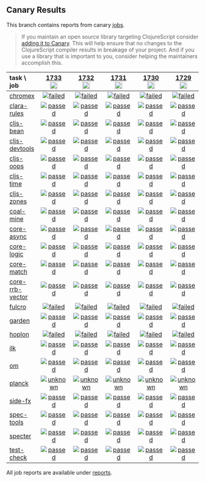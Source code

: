 ## Canary Results

This branch contains reports from canary [jobs](https://github.com/cljs-oss/canary/tree/jobs).

> If you maintain an open source library targeting ClojureScript consider [adding it to Canary](https://github.com/cljs-oss/canary/tree/master#how-to-participate). This will help ensure that no changes to the ClojureScript compiler results in breakage of your project. And if you use a library that is important to you, consider helping the maintainers accomplish this.

[//]: # (begin_overview_table)

| task \ job | <a href="reports/2021/03/30/job-001733-1.10.843-3fdaabed" title="job #1733&#xA;&#xA;job&#xA;&#xA;requested by BinaryAge Bot (@babot) on 2021-03-30T11:11:46Z">1733<br/><img width=20 height=20 src="https://avatars.githubusercontent.com/u/1476765?v=4&s=60"></a> | <a href="reports/2021/03/29/job-001732-1.10.843-3fdaabed" title="job #1732&#xA;&#xA;job&#xA;&#xA;requested by BinaryAge Bot (@babot) on 2021-03-29T11:11:54Z">1732<br/><img width=20 height=20 src="https://avatars.githubusercontent.com/u/1476765?v=4&s=60"></a> | <a href="reports/2021/03/28/job-001731-1.10.843-3fdaabed" title="job #1731&#xA;&#xA;job&#xA;&#xA;requested by BinaryAge Bot (@babot) on 2021-03-28T11:11:28Z">1731<br/><img width=20 height=20 src="https://avatars.githubusercontent.com/u/1476765?v=4&s=60"></a> | <a href="reports/2021/03/27/job-001730-1.10.843-3fdaabed" title="job #1730&#xA;&#xA;job&#xA;&#xA;requested by BinaryAge Bot (@babot) on 2021-03-27T11:11:16Z">1730<br/><img width=20 height=20 src="https://avatars.githubusercontent.com/u/1476765?v=4&s=60"></a> | <a href="reports/2021/03/26/job-001729-1.10.843-3fdaabed" title="job #1729&#xA;&#xA;job&#xA;&#xA;requested by BinaryAge Bot (@babot) on 2021-03-26T11:11:35Z">1729<br/><img width=20 height=20 src="https://avatars.githubusercontent.com/u/1476765?v=4&s=60"></a> | <a href="reports/2021/03/25/job-001728-1.10.843-3fdaabed" title="job #1728&#xA;&#xA;job&#xA;&#xA;requested by BinaryAge Bot (@babot) on 2021-03-25T11:09:29Z">1728<br/><img width=20 height=20 src="https://avatars.githubusercontent.com/u/1476765?v=4&s=60"></a> | <a href="reports/2021/03/24/job-001727-1.10.843-3fdaabed" title="job #1727&#xA;&#xA;job&#xA;&#xA;requested by BinaryAge Bot (@babot) on 2021-03-24T11:12:36Z">1727<br/><img width=20 height=20 src="https://avatars.githubusercontent.com/u/1476765?v=4&s=60"></a> | <a href="reports/2021/03/23/job-001726-1.10.843-3fdaabed" title="job #1726&#xA;&#xA;job&#xA;&#xA;requested by BinaryAge Bot (@babot) on 2021-03-23T11:08:09Z">1726<br/><img width=20 height=20 src="https://avatars.githubusercontent.com/u/1476765?v=4&s=60"></a> | <a href="reports/2021/03/22/job-001725-1.10.843-3fdaabed" title="job #1725&#xA;&#xA;job&#xA;&#xA;requested by BinaryAge Bot (@babot) on 2021-03-22T11:08:18Z">1725<br/><img width=20 height=20 src="https://avatars.githubusercontent.com/u/1476765?v=4&s=60"></a> | <a href="reports/2021/03/21/job-001724-1.10.843-3fdaabed" title="job #1724&#xA;&#xA;job&#xA;&#xA;requested by BinaryAge Bot (@babot) on 2021-03-21T11:13:28Z">1724<br/><img width=20 height=20 src="https://avatars.githubusercontent.com/u/1476765?v=4&s=60"></a> |
| :--- | :---: | :---: | :---: | :---: | :---: | :---: | :---: | :---: | :---: | :---: |
| [chromex](https://github.com/binaryage/chromex) | <a href="reports/2021/03/30/job-001733-1.10.843-3fdaabed#-chromex"><img title="failed" src="http://box.binaryage.com/s-failed.svg"><a> | <a href="reports/2021/03/29/job-001732-1.10.843-3fdaabed#-chromex"><img title="failed" src="http://box.binaryage.com/s-failed.svg"><a> | <a href="reports/2021/03/28/job-001731-1.10.843-3fdaabed#-chromex"><img title="failed" src="http://box.binaryage.com/s-failed.svg"><a> | <a href="reports/2021/03/27/job-001730-1.10.843-3fdaabed#-chromex"><img title="failed" src="http://box.binaryage.com/s-failed.svg"><a> | <a href="reports/2021/03/26/job-001729-1.10.843-3fdaabed#-chromex"><img title="failed" src="http://box.binaryage.com/s-failed.svg"><a> | <a href="reports/2021/03/25/job-001728-1.10.843-3fdaabed#-chromex"><img title="failed" src="http://box.binaryage.com/s-failed.svg"><a> | <a href="reports/2021/03/24/job-001727-1.10.843-3fdaabed#-chromex"><img title="failed" src="http://box.binaryage.com/s-failed.svg"><a> | <a href="reports/2021/03/23/job-001726-1.10.843-3fdaabed#-chromex"><img title="failed" src="http://box.binaryage.com/s-failed.svg"><a> | <a href="reports/2021/03/22/job-001725-1.10.843-3fdaabed#-chromex"><img title="failed" src="http://box.binaryage.com/s-failed.svg"><a> | <a href="reports/2021/03/21/job-001724-1.10.843-3fdaabed#-chromex"><img title="failed" src="http://box.binaryage.com/s-failed.svg"><a> |
| [clara-rules](https://github.com/cerner/clara-rules) | <a href="reports/2021/03/30/job-001733-1.10.843-3fdaabed#-clara-rules"><img title="passed" src="http://box.binaryage.com/s-passed.svg"><a> | <a href="reports/2021/03/29/job-001732-1.10.843-3fdaabed#-clara-rules"><img title="passed" src="http://box.binaryage.com/s-passed.svg"><a> | <a href="reports/2021/03/28/job-001731-1.10.843-3fdaabed#-clara-rules"><img title="passed" src="http://box.binaryage.com/s-passed.svg"><a> | <a href="reports/2021/03/27/job-001730-1.10.843-3fdaabed#-clara-rules"><img title="passed" src="http://box.binaryage.com/s-passed.svg"><a> | <a href="reports/2021/03/26/job-001729-1.10.843-3fdaabed#-clara-rules"><img title="passed" src="http://box.binaryage.com/s-passed.svg"><a> | <a href="reports/2021/03/25/job-001728-1.10.843-3fdaabed#-clara-rules"><img title="passed" src="http://box.binaryage.com/s-passed.svg"><a> | <a href="reports/2021/03/24/job-001727-1.10.843-3fdaabed#-clara-rules"><img title="passed" src="http://box.binaryage.com/s-passed.svg"><a> | <a href="reports/2021/03/23/job-001726-1.10.843-3fdaabed#-clara-rules"><img title="passed" src="http://box.binaryage.com/s-passed.svg"><a> | <a href="reports/2021/03/22/job-001725-1.10.843-3fdaabed#-clara-rules"><img title="passed" src="http://box.binaryage.com/s-passed.svg"><a> | <a href="reports/2021/03/21/job-001724-1.10.843-3fdaabed#-clara-rules"><img title="passed" src="http://box.binaryage.com/s-passed.svg"><a> |
| [cljs-bean](https://github.com/mfikes/cljs-bean) | <a href="reports/2021/03/30/job-001733-1.10.843-3fdaabed#-cljs-bean"><img title="passed" src="http://box.binaryage.com/s-passed.svg"><a> | <a href="reports/2021/03/29/job-001732-1.10.843-3fdaabed#-cljs-bean"><img title="passed" src="http://box.binaryage.com/s-passed.svg"><a> | <a href="reports/2021/03/28/job-001731-1.10.843-3fdaabed#-cljs-bean"><img title="passed" src="http://box.binaryage.com/s-passed.svg"><a> | <a href="reports/2021/03/27/job-001730-1.10.843-3fdaabed#-cljs-bean"><img title="passed" src="http://box.binaryage.com/s-passed.svg"><a> | <a href="reports/2021/03/26/job-001729-1.10.843-3fdaabed#-cljs-bean"><img title="passed" src="http://box.binaryage.com/s-passed.svg"><a> | <a href="reports/2021/03/25/job-001728-1.10.843-3fdaabed#-cljs-bean"><img title="passed" src="http://box.binaryage.com/s-passed.svg"><a> | <a href="reports/2021/03/24/job-001727-1.10.843-3fdaabed#-cljs-bean"><img title="passed" src="http://box.binaryage.com/s-passed.svg"><a> | <a href="reports/2021/03/23/job-001726-1.10.843-3fdaabed#-cljs-bean"><img title="passed" src="http://box.binaryage.com/s-passed.svg"><a> | <a href="reports/2021/03/22/job-001725-1.10.843-3fdaabed#-cljs-bean"><img title="passed" src="http://box.binaryage.com/s-passed.svg"><a> | <a href="reports/2021/03/21/job-001724-1.10.843-3fdaabed#-cljs-bean"><img title="passed" src="http://box.binaryage.com/s-passed.svg"><a> |
| [cljs-devtools](https://github.com/binaryage/cljs-devtools) | <a href="reports/2021/03/30/job-001733-1.10.843-3fdaabed#-cljs-devtools"><img title="passed" src="http://box.binaryage.com/s-passed.svg"><a> | <a href="reports/2021/03/29/job-001732-1.10.843-3fdaabed#-cljs-devtools"><img title="passed" src="http://box.binaryage.com/s-passed.svg"><a> | <a href="reports/2021/03/28/job-001731-1.10.843-3fdaabed#-cljs-devtools"><img title="passed" src="http://box.binaryage.com/s-passed.svg"><a> | <a href="reports/2021/03/27/job-001730-1.10.843-3fdaabed#-cljs-devtools"><img title="passed" src="http://box.binaryage.com/s-passed.svg"><a> | <a href="reports/2021/03/26/job-001729-1.10.843-3fdaabed#-cljs-devtools"><img title="passed" src="http://box.binaryage.com/s-passed.svg"><a> | <a href="reports/2021/03/25/job-001728-1.10.843-3fdaabed#-cljs-devtools"><img title="passed" src="http://box.binaryage.com/s-passed.svg"><a> | <a href="reports/2021/03/24/job-001727-1.10.843-3fdaabed#-cljs-devtools"><img title="passed" src="http://box.binaryage.com/s-passed.svg"><a> | <a href="reports/2021/03/23/job-001726-1.10.843-3fdaabed#-cljs-devtools"><img title="failed" src="http://box.binaryage.com/s-failed.svg"><a> | <a href="reports/2021/03/22/job-001725-1.10.843-3fdaabed#-cljs-devtools"><img title="failed" src="http://box.binaryage.com/s-failed.svg"><a> | <a href="reports/2021/03/21/job-001724-1.10.843-3fdaabed#-cljs-devtools"><img title="failed" src="http://box.binaryage.com/s-failed.svg"><a> |
| [cljs-oops](https://github.com/binaryage/cljs-oops) | <a href="reports/2021/03/30/job-001733-1.10.843-3fdaabed#-cljs-oops"><img title="passed" src="http://box.binaryage.com/s-passed.svg"><a> | <a href="reports/2021/03/29/job-001732-1.10.843-3fdaabed#-cljs-oops"><img title="passed" src="http://box.binaryage.com/s-passed.svg"><a> | <a href="reports/2021/03/28/job-001731-1.10.843-3fdaabed#-cljs-oops"><img title="passed" src="http://box.binaryage.com/s-passed.svg"><a> | <a href="reports/2021/03/27/job-001730-1.10.843-3fdaabed#-cljs-oops"><img title="passed" src="http://box.binaryage.com/s-passed.svg"><a> | <a href="reports/2021/03/26/job-001729-1.10.843-3fdaabed#-cljs-oops"><img title="passed" src="http://box.binaryage.com/s-passed.svg"><a> | <a href="reports/2021/03/25/job-001728-1.10.843-3fdaabed#-cljs-oops"><img title="passed" src="http://box.binaryage.com/s-passed.svg"><a> | <a href="reports/2021/03/24/job-001727-1.10.843-3fdaabed#-cljs-oops"><img title="passed" src="http://box.binaryage.com/s-passed.svg"><a> | <a href="reports/2021/03/23/job-001726-1.10.843-3fdaabed#-cljs-oops"><img title="failed" src="http://box.binaryage.com/s-failed.svg"><a> | <a href="reports/2021/03/22/job-001725-1.10.843-3fdaabed#-cljs-oops"><img title="failed" src="http://box.binaryage.com/s-failed.svg"><a> | <a href="reports/2021/03/21/job-001724-1.10.843-3fdaabed#-cljs-oops"><img title="failed" src="http://box.binaryage.com/s-failed.svg"><a> |
| [cljs-time](https://github.com/andrewmcveigh/cljs-time) | <a href="reports/2021/03/30/job-001733-1.10.843-3fdaabed#-cljs-time"><img title="passed" src="http://box.binaryage.com/s-passed.svg"><a> | <a href="reports/2021/03/29/job-001732-1.10.843-3fdaabed#-cljs-time"><img title="passed" src="http://box.binaryage.com/s-passed.svg"><a> | <a href="reports/2021/03/28/job-001731-1.10.843-3fdaabed#-cljs-time"><img title="passed" src="http://box.binaryage.com/s-passed.svg"><a> | <a href="reports/2021/03/27/job-001730-1.10.843-3fdaabed#-cljs-time"><img title="passed" src="http://box.binaryage.com/s-passed.svg"><a> | <a href="reports/2021/03/26/job-001729-1.10.843-3fdaabed#-cljs-time"><img title="passed" src="http://box.binaryage.com/s-passed.svg"><a> | <a href="reports/2021/03/25/job-001728-1.10.843-3fdaabed#-cljs-time"><img title="passed" src="http://box.binaryage.com/s-passed.svg"><a> | <a href="reports/2021/03/24/job-001727-1.10.843-3fdaabed#-cljs-time"><img title="passed" src="http://box.binaryage.com/s-passed.svg"><a> | <a href="reports/2021/03/23/job-001726-1.10.843-3fdaabed#-cljs-time"><img title="passed" src="http://box.binaryage.com/s-passed.svg"><a> | <a href="reports/2021/03/22/job-001725-1.10.843-3fdaabed#-cljs-time"><img title="passed" src="http://box.binaryage.com/s-passed.svg"><a> | <a href="reports/2021/03/21/job-001724-1.10.843-3fdaabed#-cljs-time"><img title="passed" src="http://box.binaryage.com/s-passed.svg"><a> |
| [cljs-zones](https://github.com/binaryage/cljs-zones) | <a href="reports/2021/03/30/job-001733-1.10.843-3fdaabed#-cljs-zones"><img title="passed" src="http://box.binaryage.com/s-passed.svg"><a> | <a href="reports/2021/03/29/job-001732-1.10.843-3fdaabed#-cljs-zones"><img title="passed" src="http://box.binaryage.com/s-passed.svg"><a> | <a href="reports/2021/03/28/job-001731-1.10.843-3fdaabed#-cljs-zones"><img title="passed" src="http://box.binaryage.com/s-passed.svg"><a> | <a href="reports/2021/03/27/job-001730-1.10.843-3fdaabed#-cljs-zones"><img title="passed" src="http://box.binaryage.com/s-passed.svg"><a> | <a href="reports/2021/03/26/job-001729-1.10.843-3fdaabed#-cljs-zones"><img title="passed" src="http://box.binaryage.com/s-passed.svg"><a> | <a href="reports/2021/03/25/job-001728-1.10.843-3fdaabed#-cljs-zones"><img title="passed" src="http://box.binaryage.com/s-passed.svg"><a> | <a href="reports/2021/03/24/job-001727-1.10.843-3fdaabed#-cljs-zones"><img title="passed" src="http://box.binaryage.com/s-passed.svg"><a> | <a href="reports/2021/03/23/job-001726-1.10.843-3fdaabed#-cljs-zones"><img title="passed" src="http://box.binaryage.com/s-passed.svg"><a> | <a href="reports/2021/03/22/job-001725-1.10.843-3fdaabed#-cljs-zones"><img title="passed" src="http://box.binaryage.com/s-passed.svg"><a> | <a href="reports/2021/03/21/job-001724-1.10.843-3fdaabed#-cljs-zones"><img title="passed" src="http://box.binaryage.com/s-passed.svg"><a> |
| [coal-mine](https://github.com/mfikes/coal-mine) | <a href="reports/2021/03/30/job-001733-1.10.843-3fdaabed#-coal-mine"><img title="passed" src="http://box.binaryage.com/s-passed.svg"><a> | <a href="reports/2021/03/29/job-001732-1.10.843-3fdaabed#-coal-mine"><img title="passed" src="http://box.binaryage.com/s-passed.svg"><a> | <a href="reports/2021/03/28/job-001731-1.10.843-3fdaabed#-coal-mine"><img title="passed" src="http://box.binaryage.com/s-passed.svg"><a> | <a href="reports/2021/03/27/job-001730-1.10.843-3fdaabed#-coal-mine"><img title="passed" src="http://box.binaryage.com/s-passed.svg"><a> | <a href="reports/2021/03/26/job-001729-1.10.843-3fdaabed#-coal-mine"><img title="passed" src="http://box.binaryage.com/s-passed.svg"><a> | <a href="reports/2021/03/25/job-001728-1.10.843-3fdaabed#-coal-mine"><img title="passed" src="http://box.binaryage.com/s-passed.svg"><a> | <a href="reports/2021/03/24/job-001727-1.10.843-3fdaabed#-coal-mine"><img title="passed" src="http://box.binaryage.com/s-passed.svg"><a> | <a href="reports/2021/03/23/job-001726-1.10.843-3fdaabed#-coal-mine"><img title="passed" src="http://box.binaryage.com/s-passed.svg"><a> | <a href="reports/2021/03/22/job-001725-1.10.843-3fdaabed#-coal-mine"><img title="passed" src="http://box.binaryage.com/s-passed.svg"><a> | <a href="reports/2021/03/21/job-001724-1.10.843-3fdaabed#-coal-mine"><img title="passed" src="http://box.binaryage.com/s-passed.svg"><a> |
| [core-async](https://github.com/clojure/core.async) | <a href="reports/2021/03/30/job-001733-1.10.843-3fdaabed#-core-async"><img title="passed" src="http://box.binaryage.com/s-passed.svg"><a> | <a href="reports/2021/03/29/job-001732-1.10.843-3fdaabed#-core-async"><img title="passed" src="http://box.binaryage.com/s-passed.svg"><a> | <a href="reports/2021/03/28/job-001731-1.10.843-3fdaabed#-core-async"><img title="passed" src="http://box.binaryage.com/s-passed.svg"><a> | <a href="reports/2021/03/27/job-001730-1.10.843-3fdaabed#-core-async"><img title="passed" src="http://box.binaryage.com/s-passed.svg"><a> | <a href="reports/2021/03/26/job-001729-1.10.843-3fdaabed#-core-async"><img title="passed" src="http://box.binaryage.com/s-passed.svg"><a> | <a href="reports/2021/03/25/job-001728-1.10.843-3fdaabed#-core-async"><img title="passed" src="http://box.binaryage.com/s-passed.svg"><a> | <a href="reports/2021/03/24/job-001727-1.10.843-3fdaabed#-core-async"><img title="passed" src="http://box.binaryage.com/s-passed.svg"><a> | <a href="reports/2021/03/23/job-001726-1.10.843-3fdaabed#-core-async"><img title="passed" src="http://box.binaryage.com/s-passed.svg"><a> | <a href="reports/2021/03/22/job-001725-1.10.843-3fdaabed#-core-async"><img title="passed" src="http://box.binaryage.com/s-passed.svg"><a> | <a href="reports/2021/03/21/job-001724-1.10.843-3fdaabed#-core-async"><img title="passed" src="http://box.binaryage.com/s-passed.svg"><a> |
| [core-logic](https://github.com/clojure/core.logic) | <a href="reports/2021/03/30/job-001733-1.10.843-3fdaabed#-core-logic"><img title="passed" src="http://box.binaryage.com/s-passed.svg"><a> | <a href="reports/2021/03/29/job-001732-1.10.843-3fdaabed#-core-logic"><img title="passed" src="http://box.binaryage.com/s-passed.svg"><a> | <a href="reports/2021/03/28/job-001731-1.10.843-3fdaabed#-core-logic"><img title="passed" src="http://box.binaryage.com/s-passed.svg"><a> | <a href="reports/2021/03/27/job-001730-1.10.843-3fdaabed#-core-logic"><img title="passed" src="http://box.binaryage.com/s-passed.svg"><a> | <a href="reports/2021/03/26/job-001729-1.10.843-3fdaabed#-core-logic"><img title="passed" src="http://box.binaryage.com/s-passed.svg"><a> | <a href="reports/2021/03/25/job-001728-1.10.843-3fdaabed#-core-logic"><img title="passed" src="http://box.binaryage.com/s-passed.svg"><a> | <a href="reports/2021/03/24/job-001727-1.10.843-3fdaabed#-core-logic"><img title="passed" src="http://box.binaryage.com/s-passed.svg"><a> | <a href="reports/2021/03/23/job-001726-1.10.843-3fdaabed#-core-logic"><img title="passed" src="http://box.binaryage.com/s-passed.svg"><a> | <a href="reports/2021/03/22/job-001725-1.10.843-3fdaabed#-core-logic"><img title="passed" src="http://box.binaryage.com/s-passed.svg"><a> | <a href="reports/2021/03/21/job-001724-1.10.843-3fdaabed#-core-logic"><img title="passed" src="http://box.binaryage.com/s-passed.svg"><a> |
| [core-match](https://github.com/clojure/core.match) | <a href="reports/2021/03/30/job-001733-1.10.843-3fdaabed#-core-match"><img title="passed" src="http://box.binaryage.com/s-passed.svg"><a> | <a href="reports/2021/03/29/job-001732-1.10.843-3fdaabed#-core-match"><img title="passed" src="http://box.binaryage.com/s-passed.svg"><a> | <a href="reports/2021/03/28/job-001731-1.10.843-3fdaabed#-core-match"><img title="passed" src="http://box.binaryage.com/s-passed.svg"><a> | <a href="reports/2021/03/27/job-001730-1.10.843-3fdaabed#-core-match"><img title="passed" src="http://box.binaryage.com/s-passed.svg"><a> | <a href="reports/2021/03/26/job-001729-1.10.843-3fdaabed#-core-match"><img title="passed" src="http://box.binaryage.com/s-passed.svg"><a> | <a href="reports/2021/03/25/job-001728-1.10.843-3fdaabed#-core-match"><img title="passed" src="http://box.binaryage.com/s-passed.svg"><a> | <a href="reports/2021/03/24/job-001727-1.10.843-3fdaabed#-core-match"><img title="passed" src="http://box.binaryage.com/s-passed.svg"><a> | <a href="reports/2021/03/23/job-001726-1.10.843-3fdaabed#-core-match"><img title="passed" src="http://box.binaryage.com/s-passed.svg"><a> | <a href="reports/2021/03/22/job-001725-1.10.843-3fdaabed#-core-match"><img title="passed" src="http://box.binaryage.com/s-passed.svg"><a> | <a href="reports/2021/03/21/job-001724-1.10.843-3fdaabed#-core-match"><img title="passed" src="http://box.binaryage.com/s-passed.svg"><a> |
| [core-rrb-vector](https://github.com/clojure/core.rrb-vector) | <a href="reports/2021/03/30/job-001733-1.10.843-3fdaabed#-core-rrb-vector"><img title="passed" src="http://box.binaryage.com/s-passed.svg"><a> | <a href="reports/2021/03/29/job-001732-1.10.843-3fdaabed#-core-rrb-vector"><img title="passed" src="http://box.binaryage.com/s-passed.svg"><a> | <a href="reports/2021/03/28/job-001731-1.10.843-3fdaabed#-core-rrb-vector"><img title="passed" src="http://box.binaryage.com/s-passed.svg"><a> | <a href="reports/2021/03/27/job-001730-1.10.843-3fdaabed#-core-rrb-vector"><img title="passed" src="http://box.binaryage.com/s-passed.svg"><a> | <a href="reports/2021/03/26/job-001729-1.10.843-3fdaabed#-core-rrb-vector"><img title="passed" src="http://box.binaryage.com/s-passed.svg"><a> | <a href="reports/2021/03/25/job-001728-1.10.843-3fdaabed#-core-rrb-vector"><img title="passed" src="http://box.binaryage.com/s-passed.svg"><a> | <a href="reports/2021/03/24/job-001727-1.10.843-3fdaabed#-core-rrb-vector"><img title="passed" src="http://box.binaryage.com/s-passed.svg"><a> | <a href="reports/2021/03/23/job-001726-1.10.843-3fdaabed#-core-rrb-vector"><img title="passed" src="http://box.binaryage.com/s-passed.svg"><a> | <a href="reports/2021/03/22/job-001725-1.10.843-3fdaabed#-core-rrb-vector"><img title="passed" src="http://box.binaryage.com/s-passed.svg"><a> | <a href="reports/2021/03/21/job-001724-1.10.843-3fdaabed#-core-rrb-vector"><img title="passed" src="http://box.binaryage.com/s-passed.svg"><a> |
| [fulcro](https://github.com/fulcrologic/fulcro) | <a href="reports/2021/03/30/job-001733-1.10.843-3fdaabed#-fulcro"><img title="failed" src="http://box.binaryage.com/s-failed.svg"><a> | <a href="reports/2021/03/29/job-001732-1.10.843-3fdaabed#-fulcro"><img title="failed" src="http://box.binaryage.com/s-failed.svg"><a> | <a href="reports/2021/03/28/job-001731-1.10.843-3fdaabed#-fulcro"><img title="failed" src="http://box.binaryage.com/s-failed.svg"><a> | <a href="reports/2021/03/27/job-001730-1.10.843-3fdaabed#-fulcro"><img title="failed" src="http://box.binaryage.com/s-failed.svg"><a> | <a href="reports/2021/03/26/job-001729-1.10.843-3fdaabed#-fulcro"><img title="failed" src="http://box.binaryage.com/s-failed.svg"><a> | <a href="reports/2021/03/25/job-001728-1.10.843-3fdaabed#-fulcro"><img title="failed" src="http://box.binaryage.com/s-failed.svg"><a> | <a href="reports/2021/03/24/job-001727-1.10.843-3fdaabed#-fulcro"><img title="failed" src="http://box.binaryage.com/s-failed.svg"><a> | <a href="reports/2021/03/23/job-001726-1.10.843-3fdaabed#-fulcro"><img title="failed" src="http://box.binaryage.com/s-failed.svg"><a> | <a href="reports/2021/03/22/job-001725-1.10.843-3fdaabed#-fulcro"><img title="failed" src="http://box.binaryage.com/s-failed.svg"><a> | <a href="reports/2021/03/21/job-001724-1.10.843-3fdaabed#-fulcro"><img title="failed" src="http://box.binaryage.com/s-failed.svg"><a> |
| [garden](https://github.com/noprompt/garden) | <a href="reports/2021/03/30/job-001733-1.10.843-3fdaabed#-garden"><img title="passed" src="http://box.binaryage.com/s-passed.svg"><a> | <a href="reports/2021/03/29/job-001732-1.10.843-3fdaabed#-garden"><img title="passed" src="http://box.binaryage.com/s-passed.svg"><a> | <a href="reports/2021/03/28/job-001731-1.10.843-3fdaabed#-garden"><img title="passed" src="http://box.binaryage.com/s-passed.svg"><a> | <a href="reports/2021/03/27/job-001730-1.10.843-3fdaabed#-garden"><img title="passed" src="http://box.binaryage.com/s-passed.svg"><a> | <a href="reports/2021/03/26/job-001729-1.10.843-3fdaabed#-garden"><img title="passed" src="http://box.binaryage.com/s-passed.svg"><a> | <a href="reports/2021/03/25/job-001728-1.10.843-3fdaabed#-garden"><img title="passed" src="http://box.binaryage.com/s-passed.svg"><a> | <a href="reports/2021/03/24/job-001727-1.10.843-3fdaabed#-garden"><img title="passed" src="http://box.binaryage.com/s-passed.svg"><a> | <a href="reports/2021/03/23/job-001726-1.10.843-3fdaabed#-garden"><img title="passed" src="http://box.binaryage.com/s-passed.svg"><a> | <a href="reports/2021/03/22/job-001725-1.10.843-3fdaabed#-garden"><img title="passed" src="http://box.binaryage.com/s-passed.svg"><a> | <a href="reports/2021/03/21/job-001724-1.10.843-3fdaabed#-garden"><img title="passed" src="http://box.binaryage.com/s-passed.svg"><a> |
| [hoplon](https://github.com/hoplon/hoplon) | <a href="reports/2021/03/30/job-001733-1.10.843-3fdaabed#-hoplon"><img title="failed" src="http://box.binaryage.com/s-failed.svg"><a> | <a href="reports/2021/03/29/job-001732-1.10.843-3fdaabed#-hoplon"><img title="failed" src="http://box.binaryage.com/s-failed.svg"><a> | <a href="reports/2021/03/28/job-001731-1.10.843-3fdaabed#-hoplon"><img title="failed" src="http://box.binaryage.com/s-failed.svg"><a> | <a href="reports/2021/03/27/job-001730-1.10.843-3fdaabed#-hoplon"><img title="failed" src="http://box.binaryage.com/s-failed.svg"><a> | <a href="reports/2021/03/26/job-001729-1.10.843-3fdaabed#-hoplon"><img title="failed" src="http://box.binaryage.com/s-failed.svg"><a> | <a href="reports/2021/03/25/job-001728-1.10.843-3fdaabed#-hoplon"><img title="failed" src="http://box.binaryage.com/s-failed.svg"><a> | <a href="reports/2021/03/24/job-001727-1.10.843-3fdaabed#-hoplon"><img title="failed" src="http://box.binaryage.com/s-failed.svg"><a> | <a href="reports/2021/03/23/job-001726-1.10.843-3fdaabed#-hoplon"><img title="failed" src="http://box.binaryage.com/s-failed.svg"><a> | <a href="reports/2021/03/22/job-001725-1.10.843-3fdaabed#-hoplon"><img title="failed" src="http://box.binaryage.com/s-failed.svg"><a> | <a href="reports/2021/03/21/job-001724-1.10.843-3fdaabed#-hoplon"><img title="failed" src="http://box.binaryage.com/s-failed.svg"><a> |
| [ilk](https://github.com/mfikes/ilk) | <a href="reports/2021/03/30/job-001733-1.10.843-3fdaabed#-ilk"><img title="passed" src="http://box.binaryage.com/s-passed.svg"><a> | <a href="reports/2021/03/29/job-001732-1.10.843-3fdaabed#-ilk"><img title="passed" src="http://box.binaryage.com/s-passed.svg"><a> | <a href="reports/2021/03/28/job-001731-1.10.843-3fdaabed#-ilk"><img title="passed" src="http://box.binaryage.com/s-passed.svg"><a> | <a href="reports/2021/03/27/job-001730-1.10.843-3fdaabed#-ilk"><img title="passed" src="http://box.binaryage.com/s-passed.svg"><a> | <a href="reports/2021/03/26/job-001729-1.10.843-3fdaabed#-ilk"><img title="passed" src="http://box.binaryage.com/s-passed.svg"><a> | <a href="reports/2021/03/25/job-001728-1.10.843-3fdaabed#-ilk"><img title="passed" src="http://box.binaryage.com/s-passed.svg"><a> | <a href="reports/2021/03/24/job-001727-1.10.843-3fdaabed#-ilk"><img title="passed" src="http://box.binaryage.com/s-passed.svg"><a> | <a href="reports/2021/03/23/job-001726-1.10.843-3fdaabed#-ilk"><img title="passed" src="http://box.binaryage.com/s-passed.svg"><a> | <a href="reports/2021/03/22/job-001725-1.10.843-3fdaabed#-ilk"><img title="passed" src="http://box.binaryage.com/s-passed.svg"><a> | <a href="reports/2021/03/21/job-001724-1.10.843-3fdaabed#-ilk"><img title="passed" src="http://box.binaryage.com/s-passed.svg"><a> |
| [om](https://github.com/omcljs/om) | <a href="reports/2021/03/30/job-001733-1.10.843-3fdaabed#-om"><img title="passed" src="http://box.binaryage.com/s-passed.svg"><a> | <a href="reports/2021/03/29/job-001732-1.10.843-3fdaabed#-om"><img title="passed" src="http://box.binaryage.com/s-passed.svg"><a> | <a href="reports/2021/03/28/job-001731-1.10.843-3fdaabed#-om"><img title="passed" src="http://box.binaryage.com/s-passed.svg"><a> | <a href="reports/2021/03/27/job-001730-1.10.843-3fdaabed#-om"><img title="passed" src="http://box.binaryage.com/s-passed.svg"><a> | <a href="reports/2021/03/26/job-001729-1.10.843-3fdaabed#-om"><img title="passed" src="http://box.binaryage.com/s-passed.svg"><a> | <a href="reports/2021/03/25/job-001728-1.10.843-3fdaabed#-om"><img title="passed" src="http://box.binaryage.com/s-passed.svg"><a> | <a href="reports/2021/03/24/job-001727-1.10.843-3fdaabed#-om"><img title="passed" src="http://box.binaryage.com/s-passed.svg"><a> | <a href="reports/2021/03/23/job-001726-1.10.843-3fdaabed#-om"><img title="passed" src="http://box.binaryage.com/s-passed.svg"><a> | <a href="reports/2021/03/22/job-001725-1.10.843-3fdaabed#-om"><img title="passed" src="http://box.binaryage.com/s-passed.svg"><a> | <a href="reports/2021/03/21/job-001724-1.10.843-3fdaabed#-om"><img title="passed" src="http://box.binaryage.com/s-passed.svg"><a> |
| [planck](https://github.com/planck-repl/planck) | <a href="reports/2021/03/30/job-001733-1.10.843-3fdaabed#-planck"><img title="unknown" src="http://box.binaryage.com/s-unknown.svg"><a> | <a href="reports/2021/03/29/job-001732-1.10.843-3fdaabed#-planck"><img title="unknown" src="http://box.binaryage.com/s-unknown.svg"><a> | <a href="reports/2021/03/28/job-001731-1.10.843-3fdaabed#-planck"><img title="unknown" src="http://box.binaryage.com/s-unknown.svg"><a> | <a href="reports/2021/03/27/job-001730-1.10.843-3fdaabed#-planck"><img title="unknown" src="http://box.binaryage.com/s-unknown.svg"><a> | <a href="reports/2021/03/26/job-001729-1.10.843-3fdaabed#-planck"><img title="unknown" src="http://box.binaryage.com/s-unknown.svg"><a> | <a href="reports/2021/03/25/job-001728-1.10.843-3fdaabed#-planck"><img title="unknown" src="http://box.binaryage.com/s-unknown.svg"><a> | <a href="reports/2021/03/24/job-001727-1.10.843-3fdaabed#-planck"><img title="unknown" src="http://box.binaryage.com/s-unknown.svg"><a> | <a href="reports/2021/03/23/job-001726-1.10.843-3fdaabed#-planck"><img title="unknown" src="http://box.binaryage.com/s-unknown.svg"><a> | <a href="reports/2021/03/22/job-001725-1.10.843-3fdaabed#-planck"><img title="unknown" src="http://box.binaryage.com/s-unknown.svg"><a> | <a href="reports/2021/03/21/job-001724-1.10.843-3fdaabed#-planck"><img title="unknown" src="http://box.binaryage.com/s-unknown.svg"><a> |
| [side-fx](https://github.com/cljsrn/side-fx) | <a href="reports/2021/03/30/job-001733-1.10.843-3fdaabed#-side-fx"><img title="passed" src="http://box.binaryage.com/s-passed.svg"><a> | <a href="reports/2021/03/29/job-001732-1.10.843-3fdaabed#-side-fx"><img title="passed" src="http://box.binaryage.com/s-passed.svg"><a> | <a href="reports/2021/03/28/job-001731-1.10.843-3fdaabed#-side-fx"><img title="passed" src="http://box.binaryage.com/s-passed.svg"><a> | <a href="reports/2021/03/27/job-001730-1.10.843-3fdaabed#-side-fx"><img title="passed" src="http://box.binaryage.com/s-passed.svg"><a> | <a href="reports/2021/03/26/job-001729-1.10.843-3fdaabed#-side-fx"><img title="passed" src="http://box.binaryage.com/s-passed.svg"><a> | <a href="reports/2021/03/25/job-001728-1.10.843-3fdaabed#-side-fx"><img title="passed" src="http://box.binaryage.com/s-passed.svg"><a> | <a href="reports/2021/03/24/job-001727-1.10.843-3fdaabed#-side-fx"><img title="passed" src="http://box.binaryage.com/s-passed.svg"><a> | <a href="reports/2021/03/23/job-001726-1.10.843-3fdaabed#-side-fx"><img title="passed" src="http://box.binaryage.com/s-passed.svg"><a> | <a href="reports/2021/03/22/job-001725-1.10.843-3fdaabed#-side-fx"><img title="passed" src="http://box.binaryage.com/s-passed.svg"><a> | <a href="reports/2021/03/21/job-001724-1.10.843-3fdaabed#-side-fx"><img title="passed" src="http://box.binaryage.com/s-passed.svg"><a> |
| [spec-tools](https://github.com/metosin/spec-tools) | <a href="reports/2021/03/30/job-001733-1.10.843-3fdaabed#-spec-tools"><img title="passed" src="http://box.binaryage.com/s-passed.svg"><a> | <a href="reports/2021/03/29/job-001732-1.10.843-3fdaabed#-spec-tools"><img title="passed" src="http://box.binaryage.com/s-passed.svg"><a> | <a href="reports/2021/03/28/job-001731-1.10.843-3fdaabed#-spec-tools"><img title="passed" src="http://box.binaryage.com/s-passed.svg"><a> | <a href="reports/2021/03/27/job-001730-1.10.843-3fdaabed#-spec-tools"><img title="passed" src="http://box.binaryage.com/s-passed.svg"><a> | <a href="reports/2021/03/26/job-001729-1.10.843-3fdaabed#-spec-tools"><img title="passed" src="http://box.binaryage.com/s-passed.svg"><a> | <a href="reports/2021/03/25/job-001728-1.10.843-3fdaabed#-spec-tools"><img title="passed" src="http://box.binaryage.com/s-passed.svg"><a> | <a href="reports/2021/03/24/job-001727-1.10.843-3fdaabed#-spec-tools"><img title="passed" src="http://box.binaryage.com/s-passed.svg"><a> | <a href="reports/2021/03/23/job-001726-1.10.843-3fdaabed#-spec-tools"><img title="passed" src="http://box.binaryage.com/s-passed.svg"><a> | <a href="reports/2021/03/22/job-001725-1.10.843-3fdaabed#-spec-tools"><img title="passed" src="http://box.binaryage.com/s-passed.svg"><a> | <a href="reports/2021/03/21/job-001724-1.10.843-3fdaabed#-spec-tools"><img title="passed" src="http://box.binaryage.com/s-passed.svg"><a> |
| [specter](https://github.com/nathanmarz/specter) | <a href="reports/2021/03/30/job-001733-1.10.843-3fdaabed#-specter"><img title="passed" src="http://box.binaryage.com/s-passed.svg"><a> | <a href="reports/2021/03/29/job-001732-1.10.843-3fdaabed#-specter"><img title="passed" src="http://box.binaryage.com/s-passed.svg"><a> | <a href="reports/2021/03/28/job-001731-1.10.843-3fdaabed#-specter"><img title="passed" src="http://box.binaryage.com/s-passed.svg"><a> | <a href="reports/2021/03/27/job-001730-1.10.843-3fdaabed#-specter"><img title="passed" src="http://box.binaryage.com/s-passed.svg"><a> | <a href="reports/2021/03/26/job-001729-1.10.843-3fdaabed#-specter"><img title="passed" src="http://box.binaryage.com/s-passed.svg"><a> | <a href="reports/2021/03/25/job-001728-1.10.843-3fdaabed#-specter"><img title="passed" src="http://box.binaryage.com/s-passed.svg"><a> | <a href="reports/2021/03/24/job-001727-1.10.843-3fdaabed#-specter"><img title="passed" src="http://box.binaryage.com/s-passed.svg"><a> | <a href="reports/2021/03/23/job-001726-1.10.843-3fdaabed#-specter"><img title="passed" src="http://box.binaryage.com/s-passed.svg"><a> | <a href="reports/2021/03/22/job-001725-1.10.843-3fdaabed#-specter"><img title="passed" src="http://box.binaryage.com/s-passed.svg"><a> | <a href="reports/2021/03/21/job-001724-1.10.843-3fdaabed#-specter"><img title="passed" src="http://box.binaryage.com/s-passed.svg"><a> |
| [test-check](https://github.com/clojure/test.check) | <a href="reports/2021/03/30/job-001733-1.10.843-3fdaabed#-test-check"><img title="passed" src="http://box.binaryage.com/s-passed.svg"><a> | <a href="reports/2021/03/29/job-001732-1.10.843-3fdaabed#-test-check"><img title="passed" src="http://box.binaryage.com/s-passed.svg"><a> | <a href="reports/2021/03/28/job-001731-1.10.843-3fdaabed#-test-check"><img title="passed" src="http://box.binaryage.com/s-passed.svg"><a> | <a href="reports/2021/03/27/job-001730-1.10.843-3fdaabed#-test-check"><img title="passed" src="http://box.binaryage.com/s-passed.svg"><a> | <a href="reports/2021/03/26/job-001729-1.10.843-3fdaabed#-test-check"><img title="passed" src="http://box.binaryage.com/s-passed.svg"><a> | <a href="reports/2021/03/25/job-001728-1.10.843-3fdaabed#-test-check"><img title="passed" src="http://box.binaryage.com/s-passed.svg"><a> | <a href="reports/2021/03/24/job-001727-1.10.843-3fdaabed#-test-check"><img title="passed" src="http://box.binaryage.com/s-passed.svg"><a> | <a href="reports/2021/03/23/job-001726-1.10.843-3fdaabed#-test-check"><img title="passed" src="http://box.binaryage.com/s-passed.svg"><a> | <a href="reports/2021/03/22/job-001725-1.10.843-3fdaabed#-test-check"><img title="passed" src="http://box.binaryage.com/s-passed.svg"><a> | <a href="reports/2021/03/21/job-001724-1.10.843-3fdaabed#-test-check"><img title="passed" src="http://box.binaryage.com/s-passed.svg"><a> |

[//]: # (end_overview_table)

All job reports are available under [reports](reports).
